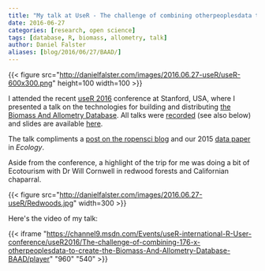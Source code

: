 ```yaml
---
title: "My talk at UseR - The challenge of combining otherpeoplesdata to create the Biomass And Allometry Database"
date: 2016-06-27
categories: [research, open science]
tags: [database, R, biomass, allometry, talk]
author: Daniel Falster
aliases: [blog/2016/06/27/BAAD/]
---
```


{{< figure src="http://danielfalster.com/images/2016.06.27-useR/useR-600x300.png" height=100 width=100 >}}

I attended the recent [useR 2016](http://user2016.org/) conference at Stanford, USA, where I presented a talk on the technologies for building and distributing [the Biomass And Allometry Database](https://github.com/dfalster/baad). All talks were [recorded](https://channel9.msdn.com/Events/useR-international-R-User-conference/useR2016/The-challenge-of-combining-176-x-otherpeoplesdata-to-create-the-Biomass-And-Allometry-Database-BAAD) (see also below) and slides are available [here](http://danielfalster.com/talks/Falster-2016-Challenge_building_BAAD-userR.pdf).  

The talk compliments a [post on the ropensci blog](https://ropensci.org/blog/2015/06/03/baad/) and our 2015 [data paper](http://www.esapubs.org/archive/ecol/E096/128/)
in *Ecology*.

Aside from the conference, a highlight of the trip for me was doing a bit of Ecotourism with Dr Will Cornwell in redwood forests and Californian chaparral.

{{< figure src="http://danielfalster.com/images/2016.06.27-useR/Redwoods.jpg" width=300 >}}


Here's the video of my talk:

{{< iframe "https://channel9.msdn.com/Events/useR-international-R-User-conference/useR2016/The-challenge-of-combining-176-x-otherpeoplesdata-to-create-the-Biomass-And-Allometry-Database-BAAD/player" "960" "540" >}}


